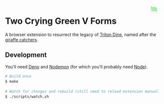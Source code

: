 <img src="./images/icon.svg" style="float: right; width: 32px;">

# Two Crying Green V Forms

A browser extension to resurrect the legacy of [Triton
Dine](https://tritondine.jacksheridan.com/), named after the [giraffe
catchers](https://stuartcollection.ucsd.edu/artist/irwin.html).

## Development

You'll need [Deno](https://deno.land/manual/getting_started/installation) and
[Nodemon](https://www.npmjs.com/package/nodemon#Installation) (for which you'll
probably need [Node](https://nodejs.org/en/)).

```sh
# Build once
$ make

# Watch for changes and rebuild (still need to reload extension manually)
$ ./scripts/watch.sh
```
